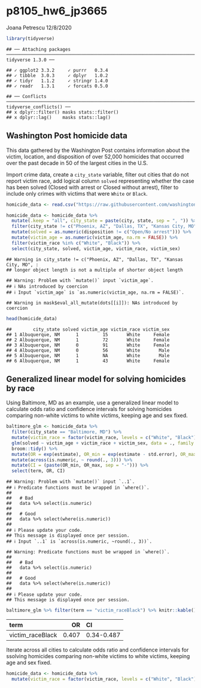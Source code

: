 p8105\_hw6\_jp3665
================
Joana Petrescu
12/8/2020

``` r
library(tidyverse)
```

    ## ── Attaching packages ────────────────────────────────────────────────────────────────────────────────────────────────────────────────────── tidyverse 1.3.0 ──

    ## ✓ ggplot2 3.3.2     ✓ purrr   0.3.4
    ## ✓ tibble  3.0.3     ✓ dplyr   1.0.2
    ## ✓ tidyr   1.1.2     ✓ stringr 1.4.0
    ## ✓ readr   1.3.1     ✓ forcats 0.5.0

    ## ── Conflicts ───────────────────────────────────────────────────────────────────────────────────────────────────────────────────────── tidyverse_conflicts() ──
    ## x dplyr::filter() masks stats::filter()
    ## x dplyr::lag()    masks stats::lag()

## Washington Post homicide data

This data gathered by the Washington Post contains information about the
victim, location, and disposition of over 52,000 homicides that occurred
over the past decade in 50 of the largest cities in the U.S.

Import crime data, create a `city_state` variable, filter out cities
that do not report victim race, add logical column `solved` representing
whether the case has been solved (Closed with arrest or Closed without
arrest), filter to include only crimes with victims that were `White` or
`Black`.

``` r
homicide_data <- read.csv("https://raw.githubusercontent.com/washingtonpost/data-homicides/master/homicide-data.csv")

homicide_data <- homicide_data %>%
  mutate(.keep = "all", city_state = paste(city, state, sep = ", ")) %>%
  filter(city_state != c("Phoenix, AZ", "Dallas, TX", "Kansas City, MO", "Tulsa, AL")) %>%
  mutate(solved = as.numeric(disposition != c("Open/No arrest"))) %>%
  mutate(victim_age = as.numeric(victim_age, na.rm = FALSE)) %>%
  filter(victim_race %in% c("White", "Black")) %>%
  select(city_state, solved, victim_age, victim_race, victim_sex)
```

    ## Warning in city_state != c("Phoenix, AZ", "Dallas, TX", "Kansas City, MO", :
    ## longer object length is not a multiple of shorter object length

    ## Warning: Problem with `mutate()` input `victim_age`.
    ## ℹ NAs introduced by coercion
    ## ℹ Input `victim_age` is `as.numeric(victim_age, na.rm = FALSE)`.

    ## Warning in mask$eval_all_mutate(dots[[i]]): NAs introduced by coercion

``` r
head(homicide_data)
```

    ##        city_state solved victim_age victim_race victim_sex
    ## 1 Albuquerque, NM      1         15       White     Female
    ## 2 Albuquerque, NM      1         72       White     Female
    ## 3 Albuquerque, NM      0         91       White     Female
    ## 4 Albuquerque, NM      0         56       White       Male
    ## 5 Albuquerque, NM      1         NA       White       Male
    ## 6 Albuquerque, NM      1         43       White     Female

## Generalized linear model for solving homicides by race

Using Baltimore, MD as an example, use a generalized linear model to
calculate odds ratio and confidence intervals for solving homicides
comparing non-white victims to white victims, keeping age and sex fixed.

``` r
baltimore_glm <- homicide_data %>%
  filter(city_state == "Baltimore, MD") %>%
  mutate(victim_race = factor(victim_race, levels = c("White", "Black"))) %>%
  glm(solved ~ victim_age + victim_race + victim_sex, data = ., family = binomial()) %>%
  broom::tidy() %>%
  mutate(OR = exp(estimate), OR_min = exp(estimate - std.error), OR_max = exp(estimate + std.error)) %>%
  mutate(across(is.numeric, ~ round(., 3))) %>%
  mutate(CI = (paste(OR_min, OR_max, sep = "-"))) %>%
  select(term, OR, CI)
```

    ## Warning: Problem with `mutate()` input `..1`.
    ## ℹ Predicate functions must be wrapped in `where()`.
    ## 
    ##   # Bad
    ##   data %>% select(is.numeric)
    ## 
    ##   # Good
    ##   data %>% select(where(is.numeric))
    ## 
    ## ℹ Please update your code.
    ## This message is displayed once per session.
    ## ℹ Input `..1` is `across(is.numeric, ~round(., 3))`.

    ## Warning: Predicate functions must be wrapped in `where()`.
    ## 
    ##   # Bad
    ##   data %>% select(is.numeric)
    ## 
    ##   # Good
    ##   data %>% select(where(is.numeric))
    ## 
    ## ℹ Please update your code.
    ## This message is displayed once per session.

``` r
baltimore_glm %>% filter(term == "victim_raceBlack") %>% knitr::kable()
```

| term              |    OR | CI         |
| :---------------- | ----: | :--------- |
| victim\_raceBlack | 0.407 | 0.34-0.487 |

Iterate across all cities to calculate odds ratio and confidence
intervals for ssolving homicides comparing non-white victims to white
victims, keeping age and sex fixed.

``` r
homicide_data <- homicide_data %>%
  mutate(victim_race = factor(victim_race, levels = c("White", "Black")))
```
